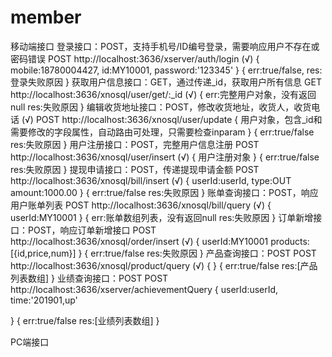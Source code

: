 # member

移动端接口
登录接口：POST，支持手机号/ID编号登录，需要响应用户不存在或密码错误
POST http://localhost:3636/xserver/auth/login (√)
{
    mobile:18780004427,
    id:MY10001,
    password:'123345'
}
{
    err:true/false,
    res:登录失败原因
}
获取用户信息接口：GET，通过传递_id，获取用户所有信息
GET http://localhost:3636/xnosql/user/get/:_id (√)
{
    err:完整用户对象，没有返回null
    res:失败原因
}
编辑收货地址接口：POST，修改收货地址，收货人，收货电话 (√)
POST http://localhost:3636/xnosql/user/update
{
    用户对象，包含_id和需要修改的字段属性，自动路由可处理，只需要检查inparam
}
{
    err:true/false
    res:失败原因
}
用户注册接口：POST，完整用户信息注册
POST http://localhost:3636/xnosql/user/insert (√)
{
    用户注册对象
}
{
    err:true/false
    res:失败原因
}
提现申请接口：POST，传递提现申请金额
POST http://localhost:3636/xnosql/bill/insert (√)
{
    userId:userId,
    type:OUT
    amount:1000.00
}
{
    err:true/false
    res:失败原因
}
账单查询接口：POST，响应用户账单列表
POST http://localhost:3636/xnosql/bill/query (√)
{
    userId:MY10001
}
{
    err:账单数组列表，没有返回null
    res:失败原因
}
订单新增接口：POST，响应订单新增接口
POST http://localhost:3636/xnosql/order/insert (√)
{
    userId:MY10001
    products:[{id,price,num}]
}
{
    err:true/false
    res:失败原因
}
产品查询接口：POST
POST http://localhost:3636/xnosql/product/query (√)
{
}
{
    err:true/false
    res:[产品列表数组]
}
业绩查询接口：POST
POST http://localhost:3636/xserver/achievementQuery
{
    userId:userId,
    time:'201901,up'

}
{
    err:true/false
    res:[业绩列表数组]
}


PC端接口
